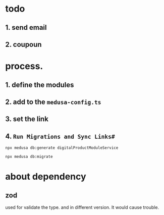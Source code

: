 # todo
## 1. send email

## 2. coupoun

# process.
## 1. define the modules

## 2. add to the `medusa-config.ts`

## 3. set the link

## 4. `Run Migrations and Sync Links#`
`npx medusa db:generate digitalProductModuleService`

`npx medusa db:migrate`

# about dependency

## zod
used for validate the type.
and in different version. It would cause trouble.